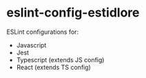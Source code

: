 # eslint-config-estidlore

ESLint configurations for:

- Javascript
- Jest
- Typescript (extends JS config)
- React (extends TS config)
